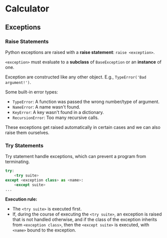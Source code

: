 # Calculator

## Exceptions

### Raise Statements

Python exceptions are raised with a **raise statement**: `raise <exception>`.

`<exception>` must evaluate to a **subclass** of `BaseException` or an **instance** of one.

Exception are constructed like any other object. 
E.g., `TypeError('Bad argument!')`.

Some built-in error types:
- `TypeError`: A function was passed the wrong number/type of argument.
- `NameError`: A name wasn't found.
- `KeyError`: A key wasn't found in a dictionary.
- `RecursionError`: Too many recursive calls.

These exceptions get raised automatically in certain cases and we can also raise them ourselves.

### Try Statements

Try statement handle exceptions, which can prevent a program from terminating.

```python
try:
    <try suite>
except <exception class> as <name>:
    <except suite>
...
```

**Execution rule:**

- The `<try suite>` is executed first.
- If, during the course of executing the `<try suite>`,
an exception is raised that is not handled otherwise,
and if the class of the exception inherits from `<exception class>`,
then the `<except suite>` is executed,
with `<name>` bound to the exception.